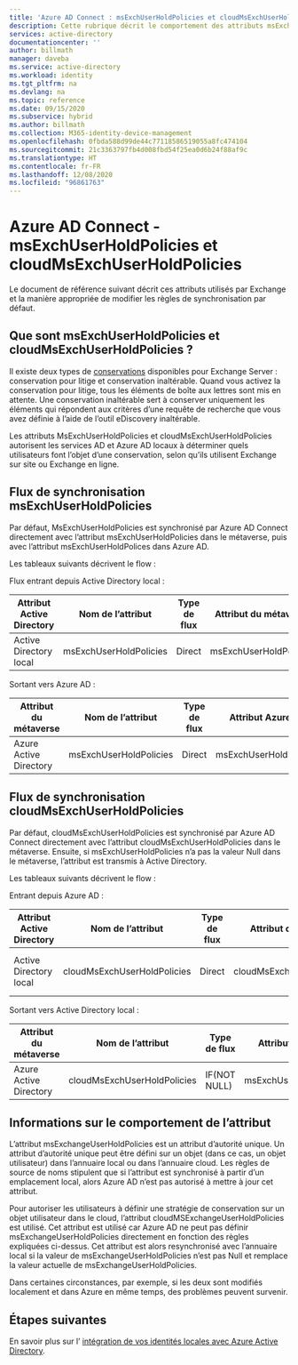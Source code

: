 ```yaml
---
title: 'Azure AD Connect : msExchUserHoldPolicies et cloudMsExchUserHoldPolicies | Microsoft Docs'
description: Cette rubrique décrit le comportement des attributs msExchUserHoldPolicies et cloudMsExchUserHoldPolicies.
services: active-directory
documentationcenter: ''
author: billmath
manager: daveba
ms.service: active-directory
ms.workload: identity
ms.tgt_pltfrm: na
ms.devlang: na
ms.topic: reference
ms.date: 09/15/2020
ms.subservice: hybrid
ms.author: billmath
ms.collection: M365-identity-device-management
ms.openlocfilehash: 0fbda588d99de44c77118586519055a8fc474104
ms.sourcegitcommit: 21c3363797fb4d008fbd54f25ea0d6b24f88af9c
ms.translationtype: HT
ms.contentlocale: fr-FR
ms.lasthandoff: 12/08/2020
ms.locfileid: "96861763"
---
```

# <a name="azure-ad-connect---msexchuserholdpolicies-and-cloudmsexchuserholdpolicies"></a>Azure AD Connect - msExchUserHoldPolicies et cloudMsExchUserHoldPolicies
Le document de référence suivant décrit ces attributs utilisés par Exchange et la manière appropriée de modifier les règles de synchronisation par défaut.

## <a name="what-are-msexchuserholdpolicies-and-cloudmsexchuserholdpolicies"></a>Que sont msExchUserHoldPolicies et cloudMsExchUserHoldPolicies ?
Il existe deux types de [conservations](/Exchange/policy-and-compliance/holds/holds) disponibles pour Exchange Server : conservation pour litige et conservation inaltérable. Quand vous activez la conservation pour litige, tous les éléments de boîte aux lettres sont mis en attente.  Une conservation inaltérable sert à conserver uniquement les éléments qui répondent aux critères d’une requête de recherche que vous avez définie à l’aide de l’outil eDiscovery inaltérable.

Les attributs MsExchUserHoldPolicies et cloudMsExchUserHoldPolicies autorisent les services AD et Azure AD locaux à déterminer quels utilisateurs font l’objet d’une conservation, selon qu’ils utilisent Exchange sur site ou Exchange en ligne.

## <a name="msexchuserholdpolicies-synchronization-flow"></a>Flux de synchronisation msExchUserHoldPolicies
Par défaut, MsExchUserHoldPolicies est synchronisé par Azure AD Connect directement avec l’attribut msExchUserHoldPolicies dans le métaverse, puis avec l’attribut msExchUserHoldPolices dans Azure AD.

Les tableaux suivants décrivent le flow :

Flux entrant depuis Active Directory local :

|Attribut Active Directory|Nom de l’attribut|Type de flux|Attribut du métaverse|Règles de synchronisation|
|-----|-----|-----|-----|-----|
|Active Directory local|msExchUserHoldPolicies|Direct|msExchUserHoldPolicies|Entrant depuis AD – Utilisateur Exchange|

Sortant vers Azure AD :

|Attribut du métaverse|Nom de l’attribut|Type de flux|Attribut Azure AD|Règles de synchronisation|
|-----|-----|-----|-----|-----|
|Azure Active Directory|msExchUserHoldPolicies|Direct|msExchUserHoldPolicies|Sortant vers AAD - UserExchangeOnline|

## <a name="cloudmsexchuserholdpolicies-synchronization-flow"></a>Flux de synchronisation cloudMsExchUserHoldPolicies
Par défaut, cloudMsExchUserHoldPolicies est synchronisé par Azure AD Connect directement avec l’attribut cloudMsExchUserHoldPolicies dans le métaverse. Ensuite, si msExchUserHoldPolicies n’a pas la valeur Null dans le métaverse, l’attribut est transmis à Active Directory.

Les tableaux suivants décrivent le flow :

Entrant depuis Azure AD :

|Attribut Active Directory|Nom de l’attribut|Type de flux|Attribut du métaverse|Règles de synchronisation|
|-----|-----|-----|-----|-----|
|Active Directory local|cloudMsExchUserHoldPolicies|Direct|cloudMsExchUserHoldPolicies|Entrant depuis AAD – Utilisateur Exchange|

Sortant vers Active Directory local :

|Attribut du métaverse|Nom de l’attribut|Type de flux|Attribut Azure AD|Règles de synchronisation|
|-----|-----|-----|-----|-----|
|Azure Active Directory|cloudMsExchUserHoldPolicies|IF(NOT NULL)|msExchUserHoldPolicies|Sortant vers AD - UserExchangeOnline|

## <a name="information-on-the-attribute-behavior"></a>Informations sur le comportement de l’attribut
L’attribut msExchangeUserHoldPolicies est un attribut d’autorité unique.  Un attribut d’autorité unique peut être défini sur un objet (dans ce cas, un objet utilisateur) dans l’annuaire local ou dans l’annuaire cloud.  Les règles de source de noms stipulent que si l’attribut est synchronisé à partir d’un emplacement local, alors Azure AD n’est pas autorisé à mettre à jour cet attribut.

Pour autoriser les utilisateurs à définir une stratégie de conservation sur un objet utilisateur dans le cloud, l’attribut cloudMSExchangeUserHoldPolicies est utilisé. Cet attribut est utilisé car Azure AD ne peut pas définir msExchangeUserHoldPolicies directement en fonction des règles expliquées ci-dessus.  Cet attribut est alors resynchronisé avec l’annuaire local si la valeur de msExchangeUserHoldPolicies n’est pas Null et remplace la valeur actuelle de msExchangeUserHoldPolicies.

Dans certaines circonstances, par exemple, si les deux sont modifiés localement et dans Azure en même temps, des problèmes peuvent survenir.  

## <a name="next-steps"></a>Étapes suivantes
En savoir plus sur l’ [intégration de vos identités locales avec Azure Active Directory](whatis-hybrid-identity.md).
